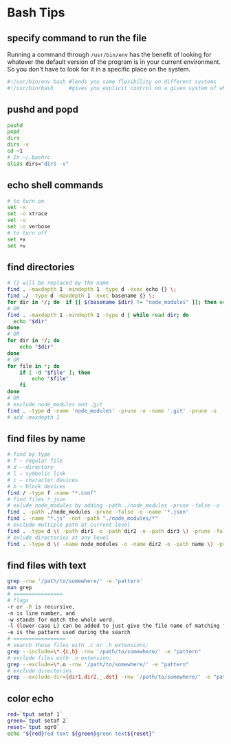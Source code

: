 # Bash Tips

## specify command to run the file

Running a command through `/usr/bin/env` has the benefit of looking for whatever the default version of the program is in your current environment. So you don't have to look for it in a specific place on the system.

```bash
#!/usr/bin/env bash #lends you some flexibility on different systems
#!/usr/bin/bash     #gives you explicit control on a given system of what executable is called
```

## pushd and popd
```bash
pushd
popd
dirs
dirs -v
cd ~1
# In ~/.bashrc
alias dirs="dirs -v"
```
## echo shell commands

```bash
# to turn on
set -x
set -o xtrace
set -v
set -o verbose
# to turn off
set +x
set +v
```

## find directories

```bash
# {} will be replaced by the name
find . -maxdepth 1 -mindepth 1 -type d -exec echo {} \;
find ./ -type d -maxdepth 1 -exec basename {} \;
for dir in */; do  if [[ $(basename $dir) != "node_modules" ]]; then echo "$dir"; fi; done
# OR
find . -maxdepth 1 -mindepth 1 -type d | while read dir; do
  echo "$dir"
done
# OR
for dir in */; do
    echo "$dir"
done
# OR
for file in *; do
    if [ -d "$file" ]; then
        echo "$file"
    fi
done
# OR
# exclude node_modules and .git
find . -type d -name 'node_modules' -prune -o -name '.git' -prune -o  -type d -print
# add -maxdepth 1
```

## find files by name

```bash
# find by type
# f – regular file
# d – directory
# l – symbolic link
# c – character devices
# b – block devices
find / -type f -name "*.conf"
# find files *.json
# exlude node_modules by adding -path ./node_modules -prune -false -o
find . -path ./node_modules -prune -false -o -name '*.json'
find . -name "*.js" -not -path "./node_modules/*"
# exclude multiple path at current level
find . -type d \( -path dir1 -o -path dir2 -o -path dir3 \) -prune -false -o -name '*.txt'
# exlude directories at any level
find . -type d \( -name node_modules -o -name dir2 -o -path name \) -prune -false -o -name '*.json'
```

## find files with text

```bash
grep -rnw '/path/to/somewhere/' -e 'pattern'
man grep
# ================
# flags
-r or -R is recursive,
-n is line number, and
-w stands for match the whole word.
-l (lower-case L) can be added to just give the file name of matching files.
-e is the pattern used during the search
# =================
# search those files with .c or .h extensions:
grep --include=\*.{c,h} -rnw '/path/to/somewhere/' -e "pattern"
# exclude files with .o extension:
grep --exclude=\*.o -rnw '/path/to/somewhere/' -e "pattern"
# exclude directories
grep --exclude-dir={dir1,dir2,_.dst} -rnw '/path/to/somewhere/' -e "pattern"
```

## color echo

```bash
red=`tput setaf 1`
green=`tput setaf 2`
reset=`tput sgr0`
echo "${red}red text ${green}green text${reset}"
```

